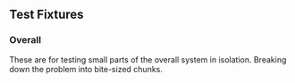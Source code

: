 ## Test Fixtures

### Overall

These are for testing small parts of the overall system in isolation. Breaking down the problem into bite-sized chunks.